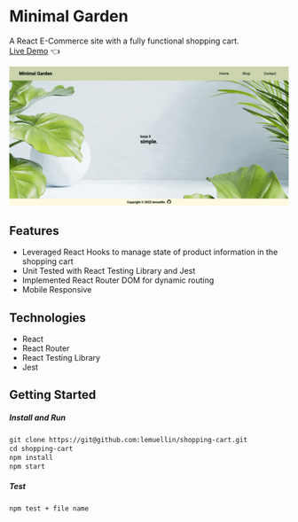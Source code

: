 # Minimal Garden
A React E-Commerce site with a fully functional shopping cart.  
[Live Demo](https://lemuellin.github.io/shopping-cart/) :point_left:

<img src="./src/asset/screenshot/minimalGardenCompressed.gif">

## Features
-	Leveraged React Hooks to manage state of product information in the shopping cart
-	Unit Tested with React Testing Library and Jest
-   Implemented React Router DOM for dynamic routing
-	Mobile Responsive

## Technologies
-	React
-	React Router
-	React Testing Library
-	Jest

## Getting Started
##### Install and Run
```
git clone https://git@github.com:lemuellin/shopping-cart.git
cd shopping-cart
npm install
npm start
```
##### Test
```
npm test + file name
```